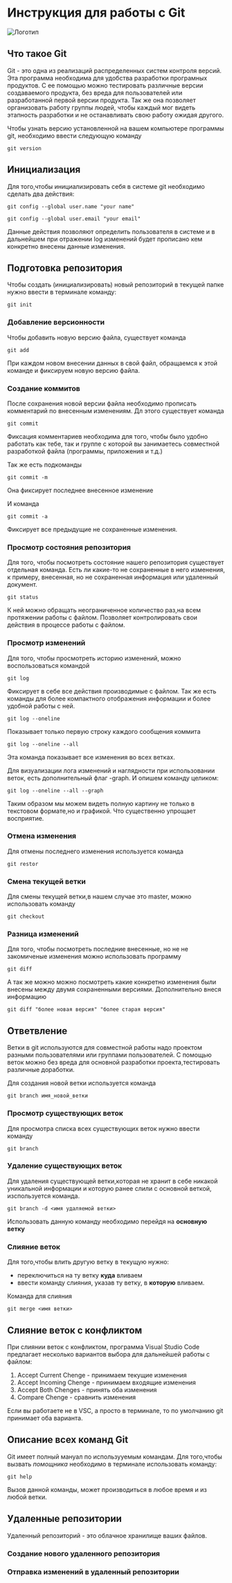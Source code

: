 # **Инструкция для работы с Git**

![Логотип](git.0.jpg)

## Что такое Git

Git - это одна из реализаций распределенных систем контроля версий. Эта программа необходима для удобства разработки програмных продуктов. С ее помощью можно тестировать различные версии создаваемого продукта, без вреда для пользователей или разработанной первой версии продукта. Так же она позволяет организовать работу группы людей, чтобы каждый мог видеть этапность разработки и не останавливать свою работу ожидая другого.

Чтобы узнать версию установленной на вашем компьютере программы git, необходимо ввести следующую команду

    git version
    
## Инициализация

Для того,чтобы инициализировать себя в системе git необходимо сделать два действия:

    git config --global user.name "your name"

    git config --global user.email "your email"    

Данные действия позволяют определить пользователя в системе и в дальнейшем при отражении log изменений будет прописано кем конкретно внесены данные изменения.


## Подготовка репозитория

Чтобы создать (инициализировать) новый репозиторий в текущей папке нужно ввести в терминале команду:

    git init

### Добавление версионности

Чтобы добавить новую версию файла, существует команда 

    git add

При каждом новом внесении данных в свой файл, обращаемся к этой команде и фиксируем новую версию файла.

### Создание коммитов

После сохранения новой версии файла необходимо прописать комментарий по внесенным изменениям. Дл этого существует команда

    git commit

Фиксация комментариев необходима для того, чтобы было удобно работать как тебе, так и группе с которой вы занимаетесь совместной разработкой файла (программы, приложения и т.д.)

Так же есть подкоманды

    git commit -m

Она фиксирует последнее внесенное изменение

И команда 

    git commit -a

 Фиксирует все предыдущие не сохраненные изменения.

### Просмотр состояния репозитория

Для того, чтобы посмотреть состояние нашего репозитория существует отдельная команда. Есть ли какие-то не сохраненные в него изменения, к примеру, внесенная, но не сохраненная информация или удаленный документ. 

    git status

К ней можно обращать неограниченное количество раз,на всем протяжении работы с файлом. Позволяет контролировать свои действия в процессе работы с файлом.

### Просмотр изменений

Для того, чтобы просмотреть историю изменений, можно воспользоваться командой

    git log

Фиксирует в себе все действия производимые с файлом.
Так же есть команды для более компактного отображения информации и более удобной работы с ней.

    git log --oneline

 Показывает только первую строку каждого сообщения коммита

    git log --oneline --all

 Эта команда показывает все изменения во всех ветках.

 Для визуализации лога изменений и наглядности при использовании веток, есть дополнительный флаг -graph. И опишем команду целиком:

    git log --oneline --all --graph

Таким образом мы можем видеть полную картину не только в текстовом формате,но и графикой. Что существенно упрощает восприятие.    

 ### Отмена изменения

 Для отмены последнего изменения используется команда

    git restor

### Смена текущей ветки

Для смены текущей ветки,в нашем случае это master, можно использовать команду 

    git checkout

### Разница изменений

Для того, чтобы посмотреть последние внесенные, но не не закомиченые изменения можно использовать программу 

    git diff

А так же можно можно посмотреть какие конкретно изменения были внесены между двумя сохраненными версиями. Дополнительно внеся информацию

    git diff "более новая версия" "более старая версия"

## Ответвление

Ветки в git используются для совместной работы надо проектом разными пользователями или группами пользователей. С помощью веток можно без вреда для основной разработки проекта,тестировать различные доработки.

Для создания новой ветки используется команда 

    git branch имя_новой_ветки

### Просмотр существующих веток

Для просмотра списка всех существующих веток нужно ввести команду 

    git branch

### Удаление существующих веток

Для удаления существующей ветки,которая не хранит в себе никакой уникальной информации и которую ранее слили с основной веткой, изспользуется команда.

    git branch -d <имя удаляемой ветки>

Использовать данную команду необходимо перейдя на **основную ветку**
    
### Слияние веток

Для того,чтобы влить другую ветку в текущую нужно:
- переключиться на ту ветку **куда** вливаем
- ввести команду слияния, указав ту ветку, в **которую** вливаем.

Команда для слияния

    git merge <имя ветки>

## Слияние веток с конфликтом

При слиянии веток с конфликтом, программа Visual Studio Code предлагает несколько вариантов выбора для дальнейшей работы с файлом:

1. Accept Current Chenge - принимаем текущие изменения
2. Accept Incoming Chenge - принимаем входящие изменения
3. Accept Both Chenges - принять оба изменения
4. Compare Chenge - сравнить изменения 

Если вы работаете не в VSC, а просто в терминале, то по умолчанию git принимает оба варианта.
    
## Описание всех команд Git

Git имеет полный мануал по использууемым командам. Для того,чтобы вызвать *помощника* необходимо в терминале использовать команду:

    git help

Вызов данной команды, может производиться в любое время и из любой ветки.

## Удаленные репозитории

Удаленный репозиторий - это облачное хранилище ваших файлов.

### Создание нового удаленного репозитория

### Отправка изменений в удаленный репозитории
